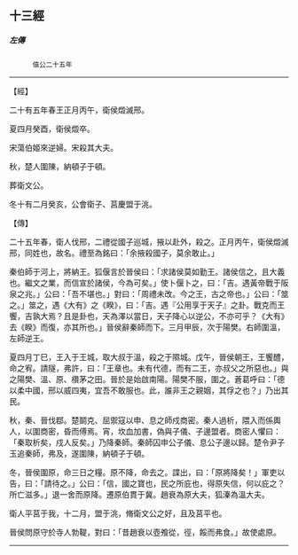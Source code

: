 

## 十三經

##### 左傳
　　　`僖公二十五年`

* * *

【經】

二十有五年春王正月丙午，衛侯燬滅邢。

夏四月癸酉，衛侯燬卒。

宋蕩伯姬來逆婦。宋殺其大夫。

秋，楚人圍陳，納頓子于頓。

葬衛文公。

冬十有二月癸亥，公會衛子、莒慶盟于洮。

【傳】

二十五年春，衛人伐邢，二禮從國子巡城，掖以赴外，殺之。正月丙午，衛侯燬滅邢，同姓也，故名。禮至為銘曰：「余掖殺國子，莫余敢止。」

秦伯師于河上，將納王。狐偃言於晉侯曰：「求諸侯莫如勤王。諸侯信之，且大義也。繼文之業，而信宣於諸侯，今為可矣。」使卜偃卜之，曰：「吉。遇黃帝戰于阪泉之兆。」公曰：「吾不堪也。」對曰：「周禮未改。今之王，古之帝也。」公曰：「筮之。」筮之，遇《大有》之《睽》，曰：「吉。遇『公用享于天子』之卦。戰克而王饗，吉孰大焉？且是卦也，天為澤以當日，天子降心以逆公，不亦可乎？《大有》去《睽》而復，亦其所也。」晉侯辭秦師而下。三月甲辰，次于陽樊。右師圍溫，左師逆王。

夏四月丁巳，王入于王城，取大叔于溫，殺之于隰城。戊午，晉侯朝王，王饗醴，命之宥。請隧，弗許，曰：「王章也。未有代德，而有二王，亦叔父之所惡也。」與之陽樊、溫、原、欑茅之田。晉於是始啟南陽。陽樊不服，圍之。蒼葛呼曰：「德以柔中國，邢以威四夷，宜吾不敢服也。此，誰非王之親姻，其俘之也？」乃出其民。

秋，秦、晉伐鄀。楚鬬克、屈禦寇以申、息之師戍商密。秦人過析，隈入而係輿人，以圍商密，昏而傅焉。宵，坎血加書，偽與子儀、子邊盟者。商密人懼曰：「秦取析矣，戍人反矣。」乃降秦師。秦師囚申公子儀、息公子邊以歸。楚令尹子玉追秦師，弗及，遂圍陳，納頓子于頓。

冬，晉侯圍原，命三日之糧。原不降，命去之。諜出，曰：「原將降矣！」軍吏以告，曰：「請待之。」公曰：「信，國之寶也，民之所庇也，得原失信，何以庇之？所亡滋多。」退一舍而原降。遷原伯貫于冀。趙衰為原大夫，狐溱為溫大夫。

衛人平莒于我，十二月，盟于洮，脩衛文公之好，且及莒平也。

晉侯問原守於寺人勃鞮，對曰：「昔趙衰以壺飧從，徑，餒而弗食。」故使處原。

* * *

